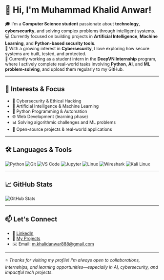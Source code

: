 # 👋 Hi, I'm Muhammad Khalid Anwar!

🎓 I'm a **Computer Science student** passionate about **technology**, **cybersecurity**, and solving complex problems through intelligent systems.  
💻 Currently focused on building projects in **Artificial Intelligence**, **Machine Learning**, and **Python-based security tools**.  
🔐 With a growing interest in **Cybersecurity**, I love exploring how secure systems are built, tested, and protected.  
🚀 Currently working as a student intern in the **DeepVN Internship** program, where I actively complete real-world tasks involving **Python**, **AI**, and **ML problem-solving**, and upload them regularly to my GitHub.

---

## 🧠 Interests & Focus

- 🔐 Cybersecurity & Ethical Hacking  
- 🤖 Artificial Intelligence & Machine Learning  
- 🐍 Python Programming & Automation  
- 🌐 Web Development (learning phase)  
- 📊 Solving algorithmic challenges and ML problems  
- 🧠 Open-source projects & real-world applications

---

## 🛠️ Languages & Tools

![Python](https://img.shields.io/badge/-Python-3776AB?style=flat&logo=python&logoColor=white)
![Git](https://img.shields.io/badge/-Git-F05032?style=flat&logo=git&logoColor=white)
![VS Code](https://img.shields.io/badge/-VS%20Code-007ACC?style=flat&logo=visual-studio-code&logoColor=white)
![Jupyter](https://img.shields.io/badge/-Jupyter-F37626?style=flat&logo=jupyter&logoColor=white)
![Linux](https://img.shields.io/badge/-Linux-FCC624?style=flat&logo=linux&logoColor=black)
![Wireshark](https://img.shields.io/badge/-Wireshark-1679A7?style=flat&logo=wireshark&logoColor=white)
![Kali Linux](https://img.shields.io/badge/-Kali%20Linux-557C94?style=flat&logo=kali-linux&logoColor=white)

---

## 📈 GitHub Stats

![GitHub Stats](https://github-readme-stats.vercel.app/api?username=MuhammadKhalidAnwar&show_icons=true&hide_title=true&count_private=true&theme=tokyonight)

---

## 📫 Let's Connect

- 💼 [LinkedIn](https://www.linkedin.com/in/muhammad-khaild-anwar-4bb355368?utm_source=share&utm_campaign=share_via&utm_content=profile&utm_medium=android_app)  
- 📁 [My Projects](https://github.com/MuhammadKhalidAnwar?tab=repositories)  
- ✉️ Email: m.khalidanwar888@gmail.com  

---

⭐️ *Thanks for visiting my profile! I'm always open to collaborations, internships, and learning opportunities—especially in AI, cybersecurity, and impactful tech projects.*